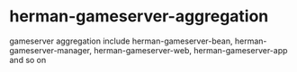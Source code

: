 # herman-gameserver-aggregation
gameserver aggregation
include herman-gameserver-bean, herman-gameserver-manager, herman-gameserver-web, herman-gameserver-app and so on
